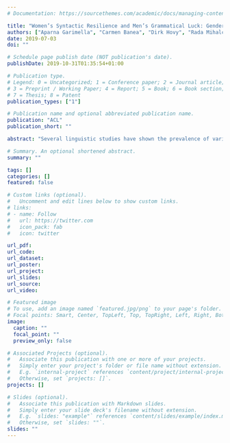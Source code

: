 ```yaml
---
# Documentation: https://sourcethemes.com/academic/docs/managing-content/

title: "Women’s Syntactic Resilience and Men’s Grammatical Luck: Gender-Bias in Part-of-Speech Tagging and Dependency Parsing"
authors: ["Aparna Garimella", "Carmen Banea", "Dirk Hovy", "Rada Mihalcea"]
date: 2019-07-03
doi: ""

# Schedule page publish date (NOT publication's date).
publishDate: 2019-10-31T01:35:54+01:00

# Publication type.
# Legend: 0 = Uncategorized; 1 = Conference paper; 2 = Journal article;
# 3 = Preprint / Working Paper; 4 = Report; 5 = Book; 6 = Book section;
# 7 = Thesis; 8 = Patent
publication_types: ["1"]

# Publication name and optional abbreviated publication name.
publication: "ACL"
publication_short: ""

abstract: "Several linguistic studies have shown the prevalence of various lexical and grammatical patterns in texts authored by a person of a particular gender, but models for part-of-speech tagging and dependency parsing have still not adapted to account for these differences. To address this, we annotate the Wall Street Journal part of the Penn Treebank with the gender information of the articles’ authors, and build taggers and parsers trained on this data that show performance differences in text written by men and women. Further analyses reveal numerous part-of-speech tags and syntactic relations whose prediction performances benefit from the prevalence of a specific gender in the training data. The results underscore the importance of accounting for gendered differences in syntactic tasks, and outline future venues for developing more accurate taggers and parsers. We release our data to the research community."

# Summary. An optional shortened abstract.
summary: ""

tags: []
categories: []
featured: false

# Custom links (optional).
#   Uncomment and edit lines below to show custom links.
# links:
# - name: Follow
#   url: https://twitter.com
#   icon_pack: fab
#   icon: twitter

url_pdf:
url_code:
url_dataset:
url_poster:
url_project:
url_slides:
url_source:
url_video:

# Featured image
# To use, add an image named `featured.jpg/png` to your page's folder. 
# Focal points: Smart, Center, TopLeft, Top, TopRight, Left, Right, BottomLeft, Bottom, BottomRight.
image:
  caption: ""
  focal_point: ""
  preview_only: false

# Associated Projects (optional).
#   Associate this publication with one or more of your projects.
#   Simply enter your project's folder or file name without extension.
#   E.g. `internal-project` references `content/project/internal-project/index.md`.
#   Otherwise, set `projects: []`.
projects: []

# Slides (optional).
#   Associate this publication with Markdown slides.
#   Simply enter your slide deck's filename without extension.
#   E.g. `slides: "example"` references `content/slides/example/index.md`.
#   Otherwise, set `slides: ""`.
slides: ""
---
```

